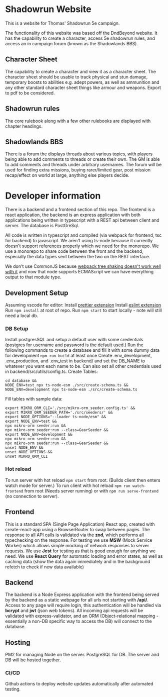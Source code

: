 # Shadowrun Website
This is a website for Thomas' Shadowrun 5e campaign.

The functionality of this website was based off the DndBeyond website. It has the capability to create a character, access 5e shadowrun rules, and access an in campaign forum (known as the Shadowlands BBS).

## Character Sheet
The capability to create a character and view it as a character sheet. The character sheet should be usable to track physical and stun damage, temporary boosts to abilities e.g. adept powers, as well as ammunition and any other standard character sheet things like armour and weapons.
Export to pdf to be considered.
## Shadowrun rules
The core rulebook along with a few other rulebooks are displayed with chapter headings.
## Shadowlands BBS
There is a forum the displays threads about various topics, with players being able to add comments to threads or create their own. The GM is able to add comments and threads under arbitrary usernames.
The forum will be used for finding extra missions, buying rarer/limited gear, post mission recap/effect on world at large, anything else players decide.

# Developer information
There is a backend and a frontend section of this repo. The frontend is a react application, the backend is an express application with both applications being written in typescript with a REST api between client and server. The database is PostGreSql.

All code is written in typescript and compiled (via webpack for frontend, tsc for backend) to javascript. We aren't using ts-node because it currently doesn't support references properly which we need for the monorepo. We use a monorepo to share code between the front and the backend, especially the data types sent between the two on the REST interface.

We don't use CommonJS because [webpack tree shaking doesn't work well with it](https://webpack.js.org/guides/tree-shaking/#conclusion) and now that node supports ECMAScript we can have everything output to that module type.

## Development Setup
Assuming vscode for editor:
Install [prettier extension](https://marketplace.visualstudio.com/items?itemName=esbenp.prettier-vscode)
Install [eslint extension](https://marketplace.visualstudio.com/items?itemName=dbaeumer.vscode-eslint)
Run `npm install` at root of repo.
Run `npm start` to start locally - note will still need a local db.
### DB Setup
Install postgresSQL and setup a default user with some credentials (postgres for username and password is the default used.)
Run the following commands to create a database and fill it with some dummy data for development
`npm run build` at least once
Create .env_development, .env_production, and .env_test in backend/ and set the DB_NAME to whatever you want each name to be. Can also set all other credentials used in backend/src/utils/config.ts.
Create Tables:
```shell
cd database &&
NODE_ENV=test npx ts-node-esm ./src/create-schema.ts &&
NODE_ENV=development npx ts-node-esm ./src/create-schema.ts
```
Fill tables with sample data:
```shell
export MIKRO_ORM_CLI='./src/mikro-orm_seeder.config.ts' && 
export MIKRO_ORM_SEEDER_PATH='./src/seeders/' &&
export NODE_OPTIONS="--loader ts-node/esm" &&
export NODE_ENV=test &&
npx mikro-orm seeder:run &&
npx mikro-orm seeder:run --class=GearSeeder &&
export NODE_ENV=development &&
npx mikro-orm seeder:run &&
npx mikro-orm seeder:run --class=GearSeeder &&
unset NODE_ENV &&
unset NODE_OPTIONS &&
unset MIKRO_ORM_CLI
```

### Hot reload
To run server with hot reload `npm start` from root. (Builds client then enters watch mode for server.)
To run client with hot reload `npm run watch-frontend` from root (Needs server running) or with `npm run serve-frontend` (no connection to server).

## Frontend
This is a standard SPA (Single Page Application) React app, created with create-react-app using a BrowserRouter to swap between pages.
The response to all API calls is validated via the **zod**, which performs all typechecking on the response.
For testing we use **MSW** (Mock Service Worker) which allows simple mocking of network responses to server requests.
We use **Jest** for testing as that is good enough for anything we need.
We use **React Query** for automatic loading and error states, as well as caching data (show the data again immediately and in the background refetch to check if new data available)

## Backend
The backend is a Node Express application with the frontend being served by the backend as a static webpage for all urls not starting with **/api/**. Access to any page will require login, this authentication will be handled via **bcrypt** and **jwt** (json web tokens). All incoming api requests will be validated with express-validator, and an ORM (Object-relational mapping - essentially a non-DB specific way to access the DB) will connect to the database.

## Hosting
PM2 for managing Node on the server.
PostgreSQL for DB.
The server and DB will be hosted together.

### CI/CD
Github actions to deploy website updates automatically after automated testing.